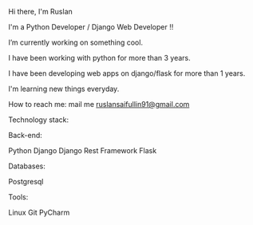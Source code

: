 Hi there, I'm Ruslan

I'm a Python Developer / Django Web Developer !!

I’m currently working on something cool.

I have been working with python for more than 3 years.

I have been developing web apps on django/flask for more than 1 years.

I'm learning new things everyday.

How to reach me: mail me ruslansaifullin91@gmail.com


Technology stack:


Back-end:

  Python Django Django Rest Framework Flask


Databases:

  Postgresql


Tools:

  Linux Git PyCharm

